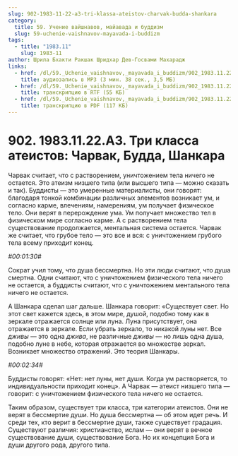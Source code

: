 ```yaml
---
slug: 902-1983-11-22-a3-tri-klassa-ateistov-charvak-budda-shankara
category:
  title: 59. Учение вайшнавов, майавада и буддизм
  slug: 59-uchenie-vaishnavov-mayavada-i-buddizm
tags:
  - title: "1983.11"
    slug: 1983-11
author: Шрила Бхакти Ракшак Шридхар Дев-Госвами Махарадж
links:
  - href: /dl/59._Uchenie_vaishnavov,_mayavada_i_buddizm/902_1983.11.22.A3_SridharMj_Tri_klassa_ateistov_Charvak_Budda_Shankara.mp3
    title: аудиозапись в MP3 (3 мин. 38 сек., 3,5 МБ)
  - href: /dl/59._Uchenie_vaishnavov,_mayavada_i_buddizm/902_1983.11.22.A3_SridharMj_Tri_klassa_ateistov_Charvak_Budda_Shankara.rtf
    title: транскрипцию в RTF (55 КБ)
  - href: /dl/59._Uchenie_vaishnavov,_mayavada_i_buddizm/902_1983.11.22.A3_SridharMj_Tri_klassa_ateistov_Charvak_Budda_Shankara.pdf
    title: транскрипцию в PDF (117 КБ)
---
```


# 902. 1983.11.22.A3. Три класса атеистов: Чарвак, Будда, Шанкара

Чарвак считает, что с растворением, уничтожением тела ничего не остается. Это атеизм низшего типа (или высшего типа — можно сказать и так). Буддисты — это умеренные материалисты, они говорят: благодаря тонкой комбинации различных элементов возникает ум, и согласно карме, влечениям, намерениям, ум получает физическое тело. Они верят в перерождение ума. Ум получает множество тел в физическом мире согласно карме. А с растворением тела существование продолжается, ментальная система остается. Чарвак же считает, что грубое тело — это все и вся: с уничтожением грубого тела всему приходит конец.

*#00:01:30#*

Сократ учил тому, что душа бессмертна. Но эти люди считают, что душа смертна. Одни считают, что с уничтожением физического тела ничего не остается, а буддисты считают, что с уничтожением ментального тела ничего не остается.

А Шанкара сделал шаг дальше. Шанкара говорит: «Существует свет. Но этот свет кажется здесь, в этом мире, душой, подобно тому как в зеркале отражается солнце или луна. Луна присутствует, она отражается в зеркале. Если убрать зеркало, то никакой луны нет. Все *дживы* — это одна *джива*, не различные *дживы* — но лишь одна душа, подобно луне в небе, которая отражается во множестве зеркал. Возникает множество отражений. Это теория Шанкары.

*#00:02:34#*

Буддисты говорят: «Нет: нет луны, нет души. Когда ум растворяется, то индивидуальности приходит конец». А Чарвак — атеист низшего типа — говорит: с уничтожением физического тела ничего не остается.

Таким образом, существует три класса, три категории атеистов. Они не верят в бессмертие души. Но душа бессмертна — об этом идет речь. И среди тех, кто верит в бессмертие души, также существует градация. Существуют различия: христианство, ислам — они верят в вечное существование души, существование Бога. Но их концепция Бога и души другого рода, другого типа.

